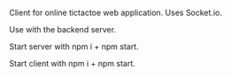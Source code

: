 Client for online tictactoe web application. Uses Socket.io.

Use with the backend server. 

Start server with npm i + npm start.

Start client with npm i + npm start.